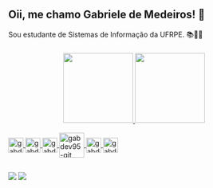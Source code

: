 ## Oii, me chamo Gabriele de Medeiros! 👋

Sou estudante de Sistemas de Informação da UFRPE. 📚👩‍💻

###

<div align="center">
  <a href="https://github.com/gabdev95">
  <img height="140em" src="https://github-readme-stats.vercel.app/api?username=gabdev95&layout=compact&show_icons=true&hide=contribs,prs&cache_seconds=86400&theme=shades-of-purple&count_private=true"/>
  <img height="140em" src="https://github-readme-stats.vercel.app/api/top-langs/?username=gabdev95&layout=compact&langs_count=7&theme=shades-of-purple"/>
</div>

<!---
  Temas: yeblu; outrun
--> 

<div style="display: inline_block" align="left"><br>
  <img align="center" alt="gabdev95-html" height="30" width="30" src="https://cdn.jsdelivr.net/gh/devicons/devicon/icons/html5/html5-original-wordmark.svg" />
  <img align="center" alt="gabdev95-css" height="30" width="30" src="https://cdn.jsdelivr.net/gh/devicons/devicon/icons/css3/css3-original-wordmark.svg" />
  <img align="center" alt="gabdev95-js" height="30" width="30" src="https://cdn.jsdelivr.net/gh/devicons/devicon/icons/javascript/javascript-original.svg" />
  <img align="center" alt="gabdev95-git" height="50" width="50" src="https://cdn.jsdelivr.net/gh/devicons/devicon/icons/git/git-original-wordmark.svg" />
  <img align="center" alt="gabdev95-git" height="30" width="30" src="https://cdn.icon-icons.com/icons2/2415/PNG/512/bootstrap_plain_wordmark_logo_icon_146620.png" />
  <img align="center" alt="gabdev95-git" height="30" width="30" src="https://cdn.icon-icons.com/icons2/2699/PNG/512/wordpress_logo_icon_167953.png" />
 <!--- <img align="center" alt="gabdev95-git" height="80" width="80" src="https://cdn.jsdelivr.net/gh/devicons/devicon/icons/nodejs/nodejs-original-wordmark.svg" />-->
 <!--- <img align="center" alt="gabdev95-python" height="30" width="30" src="https://raw.githubusercontent.com/devicons/devicon/master/icons/python/python-original.svg" /> -->
 <!---  <img align="center" alt="gabdev95-angular" height="30" width="40" src="https://cdn.jsdelivr.net/gh/devicons/devicon/icons/angularjs/angularjs-original.svg" />-->
</div>

  ##
  
<div align="left">
  <a href="https://www.linkedin.com/in/dev-gabriele-de-medeiros/" target="_blank"><img src="https://img.shields.io/badge/LinkedIn-0077B5?style=for-the-badge&logo=linkedin&logoColor=white" target="_blank"></a>
 <a href = "mailto:gabriele.mdemedeiros@gmail.com"><img src="https://img.shields.io/badge/-Gmail-%23333?style=for-the-badge&logo=gmail&logoColor=white" target="_blank"></a>
 </div>
  
<!--- 
![Snake animation](https://github.com/gabdev95/gabdev95/blob/output/github-contribution-grid-snake.svg)
-->
